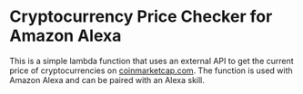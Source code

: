 # Cryptocurrency Price Checker for Amazon Alexa
This is a simple lambda function that uses an external API to get the current price of cryptocurrencies on [coinmarketcap.com](https://coinmarketcap.com/). The function is used with Amazon Alexa and can be paired with an Alexa skill.
